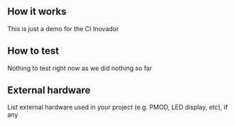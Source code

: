<!---

This file is used to generate your project datasheet. Please fill in the information below and delete any unused
sections.

You can also include images in this folder and reference them in the markdown. Each image must be less than
512 kb in size, and the combined size of all images must be less than 1 MB.
-->

## How it works

This is just a demo for the CI Inovador

## How to test

Nothing to test right now as we did nothing so far

## External hardware

List external hardware used in your project (e.g. PMOD, LED display, etc), if any

